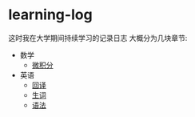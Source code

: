 # learning-log
这时我在大学期间持续学习的记录日志
大概分为几块章节:
- 数学
  - [微积分](https://github.com/yuanhantong/learning-log/tree/main/Math/%E5%BE%AE%E7%A7%AF%E5%88%86)
- 英语
  - [回译](https://github.com/yuanhantong/learning-log/tree/main/%E8%8B%B1%E8%AF%AD/%E5%9B%9E%E8%AF%91)
  - [生词](https://github.com/yuanhantong/learning-log/tree/main/%E8%8B%B1%E8%AF%AD/%E7%94%9F%E8%AF%8D)
  - [语法](https://github.com/yuanhantong/learning-log/tree/main/%E8%8B%B1%E8%AF%AD/%E8%AF%AD%E6%B3%95)
